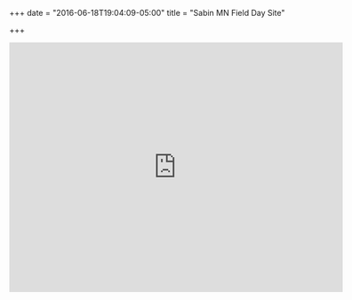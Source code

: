 +++
date = "2016-06-18T19:04:09-05:00"
title = "Sabin MN Field Day Site"

+++
<iframe src="https://www.google.com/maps/embed?pb=!1m18!1m12!1m3!1d2732.2620320583014!2d-96.655860684398!3d46.77944087913851!2m3!1f0!2f0!3f0!3m2!1i1024!2i768!4f13.1!3m3!1m2!1s0x52c8dac84452a9f5%3A0x587ecd48145fc2b1!2s111+2nd+St+N%2C+Sabin%2C+MN+56580!5e0!3m2!1sen!2sus!4v1466294584059" width="600" height="450" frameborder="0" style="border:0" allowfullscreen></iframe>

